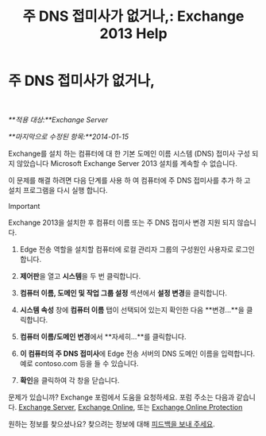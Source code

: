 ﻿---
title: '주 DNS 접미사가 없거나,: Exchange 2013 Help'
TOCTitle: 주 DNS 접미사가 없거나,
ms:assetid: 310765bf-a650-4a3d-a5e4-6173b559d4f6
ms:mtpsurl: https://technet.microsoft.com/ko-kr/library/ms.exch.setupreadiness.fqdnmissing(v=EXCHG.150)
ms:contentKeyID: 61203318
ms.date: 05/22/2018
mtps_version: v=EXCHG.150
ms.translationtype: MT
---

# 주 DNS 접미사가 없거나,

 

_**적용 대상:**Exchange Server_

_**마지막으로 수정된 항목:**2014-01-15_

Exchange를 설치 하는 컴퓨터에 대 한 기본 도메인 이름 시스템 (DNS) 접미사 구성 되지 않았습니다 Microsoft Exchange Server 2013 설치를 계속할 수 없습니다.

이 문제를 해결 하려면 다음 단계를 사용 하 여 컴퓨터에 주 DNS 접미사를 추가 하 고 설치 프로그램을 다시 실행 합니다.


> [!IMPORTANT]
> Exchange 2013을 설치한 후 컴퓨터 이름 또는 주 DNS 접미사 변경 지원 되지 않습니다.



1.  Edge 전송 역할을 설치할 컴퓨터에 로컬 관리자 그룹의 구성원인 사용자로 로그인합니다.

2.  **제어판**을 열고 **시스템**을 두 번 클릭합니다.

3.  **컴퓨터 이름, 도메인 및 작업 그룹 설정** 섹션에서 **설정 변경**을 클릭합니다.

4.  **시스템 속성** 창에 **컴퓨터 이름** 탭이 선택되어 있는지 확인한 다음 **변경...**을 클릭합니다.

5.  **컴퓨터 이름/도메인 변경**에서 **자세히...**를 클릭합니다.

6.  **이 컴퓨터의 주 DNS 접미사**에 Edge 전송 서버의 DNS 도메인 이름을 입력합니다. 예로 contoso.com 등을 들 수 있습니다.

7.  **확인**을 클릭하여 각 창을 닫습니다.

문제가 있습니까? Exchange 포럼에서 도움을 요청하세요. 포럼 주소는 다음과 같습니다. [Exchange Server](https://go.microsoft.com/fwlink/p/?linkid=60612), [Exchange Online](https://go.microsoft.com/fwlink/p/?linkid=267542), 또는 [Exchange Online Protection](https://go.microsoft.com/fwlink/p/?linkid=285351)

원하는 정보를 찾으셨나요? 찾으려는 정보에 대해 [피드백을 보내 주세요](mailto:exsetuphelpfeedback@microsoft.com?subject=exchange%202013%20setup%20help%20feedback).


